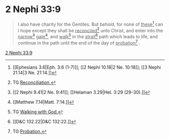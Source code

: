 # 2 Nephi 33:9

> I also have charity for the Gentiles. But behold, for none of <u>these</u>[^a] can I hope except they shall be <u>reconciled</u>[^b] unto Christ, and enter into the <u>narrow</u>[^c] <u>gate</u>[^d], and <u>walk</u>[^e] in the <u>strait</u>[^f] path which leads to life, and continue in the path until the end of the day of <u>probation</u>[^g] .

[2 Nephi 33:9](https://www.churchofjesuschrist.org/study/scriptures/bofm/2-ne/33?lang=eng&id=p9#p9)


[^a]: [[Ephesians 3.6|Eph. 3:6 (1-7)]]; [[2 Nephi 10.18|2 Ne. 10:18]]; [[3 Nephi 21.14|3 Ne. 21:14.]]
[^b]: TG [Reconciliation.](https://www.churchofjesuschrist.org/study/scriptures/tg/reconciliation?lang=eng)
[^c]: [[2 Nephi 9.41|2 Ne. 9:41]]; [[Helaman 3.29|Hel. 3:29 (29-30).]]
[^d]: [[Matthew 7.14|Matt. 7:14.]]
[^e]: TG [Walking with God.](https://www.churchofjesuschrist.org/study/scriptures/tg/walking-with-god?lang=eng)
[^f]: [[D&C 132.22|D&C 132:22.]]
[^g]: TG [Probation.](https://www.churchofjesuschrist.org/study/scriptures/tg/probation?lang=eng)
